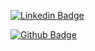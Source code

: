 [![Linkedin Badge](https://img.shields.io/badge/-LinkedIn-blue?style=flat-square&logo=Linkedin&logoColor=white&link=https://www.linkedin.com/in/marcioco/)](https://www.linkedin.com/in/marcioco/)

[![Github Badge](https://img.shields.io/badge/-Github-000?style=flat-square&logo=Github&logoColor=white&link=https://https://github.com/M4rcioOliveira/)](https://github.com/M4rcioOliveira/)
